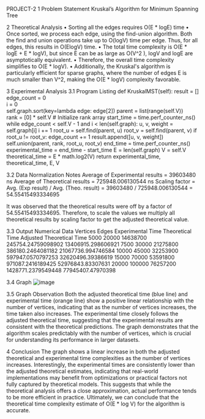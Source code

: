PROJECT-2
1	Problem Statement
Kruskal’s Algorithm for Minimum Spanning Tree

2	Theoretical Analysis
•	Sorting all the edges requires O(E * logE) time
•	Once sorted, we process each edge, using the find-union algorithm. Both the find and union operations take up to O(logV) time per edge. Thus, for all edges, this results in O(ElogV) time.
•	The total time complexity is O(E * logE + E * logV), but since E can be as large as O(V^2 ), logV and logE are asymptotically equivalent.
•	Therefore, the overall time complexity simplifies to O(E * logV).
•	Additionally, the Kruskal's algorithm is particularly efficient for sparse graphs, where the number of edges E is much smaller than V^2, making the O(E * logV) complexity favorable.

3	Experimental Analysis
3.1	Program Listing
def KruskalMST(self):
    result = []
    edge_count = 0  
    i = 0  
    self.graph.sort(key=lambda edge: edge[2])
    parent = list(range(self.V))  
    rank = [0] * self.V  # Initialize rank array
    start_time = time.perf_counter_ns()  
    while edge_count < self.V - 1 and i < len(self.graph):
        u, v, weight = self.graph[i]
        i += 1
        root_u = self.find(parent, u)
        root_v = self.find(parent, v)
        if root_u != root_v:
            edge_count += 1
            result.append([u, v, weight])
            self.union(parent, rank, root_u, root_v)
    end_time = time.perf_counter_ns()  
    experimental_time = end_time - start_time
    E = len(self.graph)
    V = self.V
    theoretical_time = E * math.log2(V)
    return experimental_time, theoretical_time, E, V

3.2	Data Normalization Notes
Average of Experimental results = 39603480 ns
Average of Theoretical results = 725948.006130544 ns
Scaling factor = Avg. (Exp result) / Avg. (Theo. result)
= 39603480 / 725948.006130544
= 54.55415493334695

It was observed that the theoretical results were off by a factor of 54.55415493334695. Therefore, to scale the values we multiply all theoretical results by scaling factor to get the adjusted theoretical value.
 
3.3	Output Numerical Data
Vertices	  Edges	    Experimental Time      	Theoretical Time     	Adjusted Theoretical Time
5000	      20000	    14638700	              245754.24759098902	  13406915.298606921
7500	      30000	    21275800	              386180.2464081182	    21067736.994746584
10000	      45000	    32253900	              597947.0570797253	    32620496.39386619
15000	      70000	    53591800	              971087.2416189425	    52976843.83307631
20000	     100000     76257200	              1428771.2379549448	  77945407.47970398

3.4	Graph
![image](https://github.com/user-attachments/assets/a1fe7058-a1ed-44b4-acde-2140c4393b22)

3.5	 Graph Observation
Both the adjusted theoretical time (blue line) and experimental time (orange line) show a positive linear relationship with the number of vertices, indicating that as the number of vertices increases, the time taken also increases. The experimental time closely follows the adjusted theoretical time, suggesting that the experimental results are consistent with the theoretical predictions. The graph demonstrates that the algorithm scales predictably with the number of vertices, which is crucial for understanding its performance in larger datasets.

4	Conclusion
The graph shows a linear increase in both the adjusted theoretical and experimental time complexities as the number of vertices increases. Interestingly, the experimental times are consistently lower than the adjusted theoretical estimates, indicating that real-world implementations may benefit from optimizations or practical factors not fully captured by theoretical models. This suggests that while the theoretical analysis offers a close approximation, actual performance tends to be more efficient in practice. Ultimately, we can conclude that the theoretical time complexity estimate of O(E * log V) for the algorithm is accurate.
